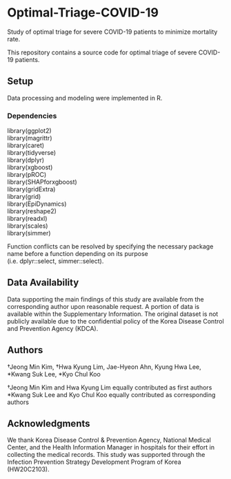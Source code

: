 # Optimal-Triage-COVID-19
Study of optimal triage for severe COVID-19 patients to minimize mortality rate.

This repository contains a source code for optimal triage of severe COVID-19 patients.

## Setup
Data processing and modeling were implemented in R.

### Dependencies

library(ggplot2)<br />
library(magrittr)<br />
library(caret)<br />
library(tidyverse)<br />
library(dplyr)<br />
library(xgboost)<br />
library(pROC)<br />
library(SHAPforxgboost)<br />
library(gridExtra)<br />
library(grid)<br />
library(EpiDynamics)<br />
library(reshape2)<br />
library(readxl)<br />
library(scales)<br />
library(simmer)

Function conflicts can be resolved by specifying the necessary package name before a function depending on its purpose <br />
(i.e. dplyr::select, simmer::select).

## Data Availability
Data supporting the main findings of this study are available from the corresponding author upon reasonable request. A portion of data is available within the Supplementary Information. The original dataset is not publicly available due to the confidential policy of the Korea Disease Control and Prevention Agency (KDCA).

## Authors
†Jeong Min Kim, †Hwa Kyung Lim, Jae-Hyeon Ahn, Kyung Hwa Lee, *Kwang Suk Lee, *Kyo Chul Koo

†Jeong Min Kim and Hwa Kyung Lim equally contributed as first authors<br />
*Kwang Suk Lee and Kyo Chul Koo equally contributed as corresponding authors

## Acknowledgments
We thank Korea Disease Control & Prevention Agency, National Medical Center, and the Health Information Manager in hospitals for their effort in collecting the medical records. This study was supported through the Infection Prevention Strategy Development Program of Korea (HW20C2103).
